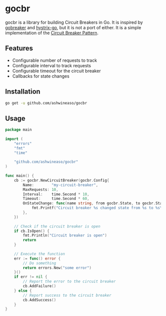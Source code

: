 
# gocbr


gocbr is a library for building Circuit Breakers in Go. It is inspired by [gobreaker](https://github.com/sony/gobreaker) and [hystrix-go](https://github.com/afex/hystrix-go), but it is not a port of either. It is a simple implementation of the [Circuit Breaker Pattern](https://martinfowler.com/bliki/CircuitBreaker.html).

## Features

- Configurable number of requests to track
- Configurable interval to track requests
- Configurable timeout for the circuit breaker
- Callbacks for state changes

## Installation

```bash  
go get -u github.com/ashwineaso/gocbr  
```  

## Usage

```go  
package main  
  
import (  
    "errors"  
    "fmt"
	"time"
  
    "github.com/ashwineaso/gocbr"  
)  
  
func main() {  
    cb := gocbr.NewCircuitBreaker(gocbr.Config{  
        Name:        "my-circuit-breaker",  
        MaxRequests: 10,  
        Interval:    time.Second * 10,  
        Timeout:     time.Second * 60,  
        OnStateChange: func(name string, from gocbr.State, to gocbr.State) {
            fmt.Printf("Circuit breaker %s changed state from %s to %s\n", name, from, to)  
        },  
    })  
  
    // Check if the circuit breaker is open  
    if cb.IsOpen() {
        fmt.Println("Circuit breaker is open")
        return  
    }  
  
    // Execute the function   
    err := func() error {  
        // Do something  
        return errors.New("some error")  
    }()  
    if err != nil {  
        // Report the error to the circuit breaker  
        cb.AddFailure()  
    } else {  
        // Report success to the circuit breaker  
        cb.AddSuccess()  
    }  
}  
```